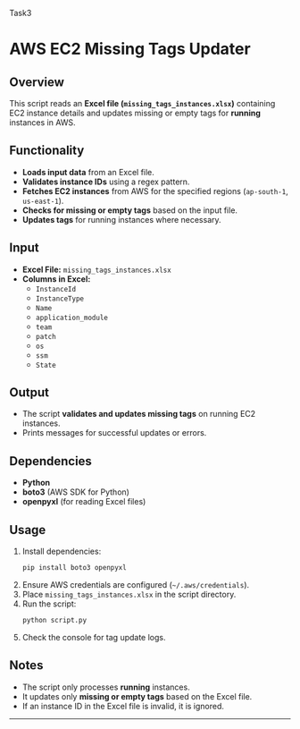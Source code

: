 Task3

# AWS EC2 Missing Tags Updater  

## Overview  
This script reads an **Excel file (`missing_tags_instances.xlsx`)** containing EC2 instance details and updates missing or empty tags for **running** instances in AWS.  

## Functionality  
- **Loads input data** from an Excel file.  
- **Validates instance IDs** using a regex pattern.  
- **Fetches EC2 instances** from AWS for the specified regions (`ap-south-1`, `us-east-1`).  
- **Checks for missing or empty tags** based on the input file.  
- **Updates tags** for running instances where necessary.  

## Input  
- **Excel File:** `missing_tags_instances.xlsx`  
- **Columns in Excel:**  
  - `InstanceId`  
  - `InstanceType`  
  - `Name`  
  - `application_module`  
  - `team`  
  - `patch`  
  - `os`  
  - `ssm`  
  - `State`  

## Output  
- The script **validates and updates missing tags** on running EC2 instances.  
- Prints messages for successful updates or errors.  

## Dependencies  
- **Python**  
- **boto3** (AWS SDK for Python)  
- **openpyxl** (for reading Excel files)  

## Usage  
1. Install dependencies:  
   ```bash
   pip install boto3 openpyxl
   ```  
2. Ensure AWS credentials are configured (`~/.aws/credentials`).  
3. Place `missing_tags_instances.xlsx` in the script directory.  
4. Run the script:  
   ```bash
   python script.py
   ```  
5. Check the console for tag update logs.  

## Notes  
- The script only processes **running** instances.  
- It updates only **missing or empty tags** based on the Excel file.  
- If an instance ID in the Excel file is invalid, it is ignored.  

---

